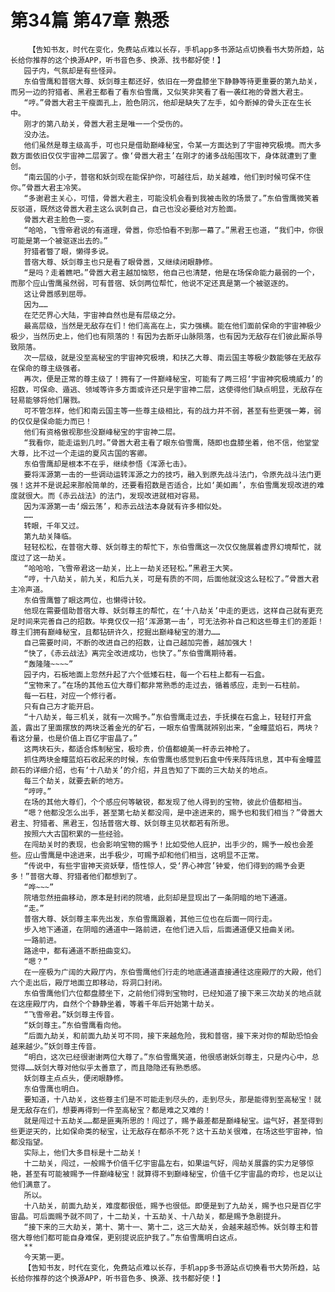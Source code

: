 # 第34篇 第47章 熟悉
        【告知书友，时代在变化，免费站点难以长存，手机app多书源站点切换看书大势所趋，站长给你推荐的这个换源APP，听书音色多、换源、找书都好使！】
       园子内，气氛却是有些怪异。
       东伯雪鹰和普宿大尊、妖剑尊主都还好，依旧在一旁盘膝坐下静静等待更重要的第九劫关，而另一边的狩猎者、黑君王都看了看东伯雪鹰，又似笑非笑看了看一袭红袍的骨嚣大君主。
       “哼。”骨嚣大君主干瘦面孔上，脸色阴沉，他却是缺失了左手，如今断掉的骨头正在生长中。
       刚才的第八劫关，骨嚣大君主是唯一一个受伤的。
       没办法。
       他们虽然是尊主级高手，可也只是借助巅峰秘宝，令某一方面达到了宇宙神究极境。而大多数方面依旧仅仅宇宙神二层罢了。像‘骨嚣大君主’在刚才的诸多战船围攻下，身体就遭到了重创。
       “南云国的小子，普宿和妖剑现在能保护你，可越往后，劫关越难，他们到时候可保不住你。”骨嚣大君主冷笑。
       “多谢君主关心，可惜，骨嚣大君主，可能没机会看到我被击败的场景了。”东伯雪鹰微笑着反驳道，既然这骨嚣大君主这么讽刺自己，自己也没必要给对方脸面。
       骨嚣大君主脸色一变。
       “哈哈，飞雪帝君说的有道理，骨嚣，你恐怕看不到那一幕了。”黑君王也道，“我们中，你很可能是第一个被驱逐出去的。”
       狩猎者瞥了眼，懒得多说。
       普宿大尊、妖剑尊主也只是看了眼骨嚣，又继续闭眼静修。
       “是吗？走着瞧吧。”骨嚣大君主越加恼怒，他自己也清楚，他是在场保命能力最弱的一个，而那个应山雪鹰虽然弱，可有普宿、妖剑两位帮忙，他说不定还真是第一个被驱逐的。
       这让骨嚣感到屈辱。
       因为……
       在茫茫界心大陆，宇宙神自然也是有层级之分。
       最高层级，当然是无敌存在们！他们高高在上，实力强横。能在他们面前保命的宇宙神极少极少，当然历史上，他们也有陨落的！有因为去断牙山脉陨落，也有因为无敌存在们彼此厮杀导致陨落。
       次一层级，就是没至高秘宝的宇宙神究极境，和扶乙大尊、南云国主等极少数能够在无敌存在保命的尊主级强者。
       再次，便是正常的尊主级了！拥有了一件巅峰秘宝，可能有了两三招‘宇宙神究极境威力’的招数，可保命、遁逃、领域等许多方面或许还只是宇宙神二层，这使得他们缺点明显，无敌存在轻易能够将他们屠戮。
       可不管怎样，他们和南云国主等一些尊主级相比，有的战力并不弱，甚至有些更强一筹，弱的仅仅是保命能力而已！
       他们有资格傲视那些没巅峰秘宝的宇宙神二层。
       “我看你，能走运到几时。”骨嚣大君主看了眼东伯雪鹰，随即也盘膝坐着，他不信，他堂堂大尊，比不过一个走运的夏风古国的客卿。
       东伯雪鹰却是根本不在乎，继续参悟《浑源七击》。
       要将浑源第一击的一些调动运转浑源之力的技巧，融入到原先战斗法门，令原先战斗法门更强！这并不是说起来那般简单的，还要看招数是否适合，比如‘美如画’，东伯雪鹰发现改进的难度就很大。而《赤云战法》的法门，发现改进就相对容易。
       因为浑源第一击‘烟云荡’，和赤云战法本身就有许多相似处。
       ……
       转眼，千年又过。
       第九劫关降临。
       轻轻松松，在普宿大尊、妖剑尊主的帮忙下，东伯雪鹰这一次仅仅施展着虚界幻境帮忙，就度过了这一劫关。
       “哈哈哈，飞雪帝君这一劫关，比上一劫关还轻松。”黑君王大笑。
       “哼，十八劫关，前九关，和后九关，可是有质的不同，后面他就没这么轻松了。”骨嚣大君主冷声道。
       东伯雪鹰瞥了眼这两位，也懒得计较。
       他现在需要借助普宿大尊、妖剑尊主的帮忙，在‘十八劫关’中走的更远，这样自己就有更充足时间来完善自己的招数。毕竟仅仅一招‘浑源第一击’，可无法弥补自己和这些尊主们的差距！尊主们拥有巅峰秘宝，且都钻研许久，挖掘出巅峰秘宝的潜力……
       自己需要时间，不断的改进自己的招数，让自己越加完善，越加强大！
       “快了，《赤云战法》离完全改进成功，也快了。”东伯雪鹰期待着。
       “轰隆隆~~~~”
       园子内，石板地面上忽然升起了六个低矮石柱，每一个石柱上都有一石盒。
       “宝物来了。”在场的其他五位大尊们都非常熟悉的走过去，循着感应，走到一石柱前。
       每一石柱，对应一个修行者。
       只有自己方才能开启。
       “十八劫关，每三机关，就有一次赐予。”东伯雪鹰走过去，手抚摸在石盒上，轻轻打开盒盖，露出了里面摆放的两块泛着金光的矿石，一眼东伯雪鹰就辨别出来，“金瞳蓝焰石，两块？看这分量，也是价值上百亿宇宙晶了。”
       这两块石头，都适合炼制秘宝，极珍贵，价值都媲美一杆赤云神枪了。
       抓住两块金瞳蓝焰石收起来的时候，东伯雪鹰也感觉到石盒中传来阵阵讯息，其中有金瞳蓝颜石的详细介绍，也有‘十八劫关’的介绍，并且告知了下面的三大劫关的地点。
       每三个劫关，就要去新的地方。
       “哼哼。”
       在场的其他大尊们，个个感应何等敏锐，都发现了他人得到的宝物，彼此价值都相当。
       “嗯？他都没怎么出手，甚至第七劫关都没闯，是中途进来的，赐予也和我们相当？”骨嚣大君主、狩猎者、黑君王，包括普宿大尊、妖剑尊主见状都若有所思。
       按照六大古国积累的一些经验。
       在闯劫关时的表现，也会影响宝物的赐予！比如受他人庇护，出手少的，赐予一般也会差些。应山雪鹰是中途进来，出手极少，可赐予却和他们相当，这明显不正常。
       “传说中，有些宇宙神天资妖孽，悟性惊人，受‘界心神宫’钟爱，他们得到的赐予会更多！”普宿大尊、狩猎者他们都想到了。
       “哗~~~”
       院墙忽然扭曲移动，原本是封闭的院墙，此刻却是显现出了一条阴暗的地下通道。
       “走。”
       普宿大尊、妖剑尊主率先出发，东伯雪鹰跟着，其他三位也在后面一同行走。
       步入地下通道，在阴暗的通道中一路前进，在他们进入后，后面通道便又扭曲关闭。
       一路前进。
       路途中，都有通道不断扭曲变幻。
       “嗯？”
       在一座极为广阔的大殿厅内，东伯雪鹰他们行走的地底通道直接通往这座殿厅的大殿，他们六个走出后，殿厅地面立即移动，将洞口封闭。
       东伯雪鹰他们六位都盘膝坐下，之前他们得到宝物时，已经知道了接下来三次劫关的地点就在这座殿厅内，自然个个静静坐着，等着千年后开始第十劫关。
       “飞雪帝君。”妖剑尊主传音。
       “妖剑尊主。”东伯雪鹰看向他。
       “后面九劫关，和前面九劫关可不同，接下来越危险，我和普宿，接下来对你的帮助恐怕会越来越少。”妖剑尊主传音。
       “明白，这次已经很谢谢两位大尊了。”东伯雪鹰笑道，他很感谢妖剑尊主，只是内心中，总觉得……妖剑大尊对他似乎太善意了，而且隐隐还有熟悉感。
       妖剑尊主点点头，便闭眼静修。
       东伯雪鹰也明白。
       要知道，十八劫关，这些尊主们是不可能走到尽头的，走到尽头，那是能得到至高秘宝！就是无敌存在们，想要再得到一件至高秘宝？都是难之又难的！
       就是闯过十五劫关……都是匪夷所思的！闯过了，赐予最差都是巅峰秘宝。运气好，甚至得到些更逆天的，比如保命类的秘宝，让无敌存在都杀不死？这十五劫关很难，在场这些宇宙神，怕都没指望。
       实际上，他们大多目标是十二劫关！
       十二劫关，闯过，一般赐予价值千亿宇宙晶左右，如果运气好，闯劫关展露的实力足够惊艳，甚至有可能被赐予一件巅峰秘宝！就算得不到巅峰秘宝，价值千亿宇宙晶的奇珍，也足以让他们满意了。
       所以。
       十八劫关，前面九劫关，难度都很低，赐予也很低。即便是到了九劫关，赐予也只是百亿宇宙晶。可后面赐予就不同了，十二劫关，十五劫关、十八劫关，都是赐予急剧提升。
       “接下来的三大劫关，第十、第十一、第十二，这三大劫关，会越来越恐怖。妖剑尊主和普宿大尊他们都可能自身难保，更别提说庇护我了。”东伯雪鹰明白这点。
       **
       今天第一更。
       【告知书友，时代在变化，免费站点难以长存，手机app多书源站点切换看书大势所趋，站长给你推荐的这个换源APP，听书音色多、换源、找书都好使！】